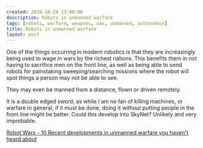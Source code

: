 ```yaml
---
created: 2010-10-20 13:08:00
description: Robots in unmanned warfare
tags: [robots, warfare, weapons, uav, unmanned, autonomous]
title: Robots in unmanned warfare
layout: post
---
```

One of the things occurring in modern robotics is that they are increasingly being used to wage in wars by the richest nations. This benefits them in not having to sacrifice men on the front line, as well as being able to send robots for painstaking sweeping/searching missions where the robot will spot things a person may not be able to see.

They may even be manned from a distance, flown or driven remotely.

It is a double edged sword, as while I am no fan of killing machines, or warfare in general, if it must be done, doing it without putting people in the front line might be better. Could this develop into SkyNet? Unlikely and very improbable.

<a href="http://www.criminaljusticedegrees.com/robot-wars-10-recent-developments-in-unmanned-warfare-you-havent-heard-about" >
   Robot Wars - 10 Recent developments in unmanned warfare you haven't heard about
  </a>
